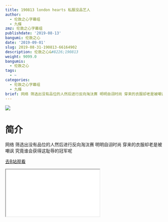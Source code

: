 ```yaml
---
title: 190813 london hearts 私服没品艺人
author:
  - 伦敦之心字幕组
  - 九條
zmz: 伦敦之心字幕组
publishdate: '2019-08-13'
bangumi: 伦敦之心
date: '2019-09-01'
slug: 2019-08-31-190813-66164902
description: 伦敦之心&#8226;190813
weight: 9099.0
bangumis:
  - 伦敦之心
tags:
  - ~
categories:
  - 伦敦之心字幕组
  - 九條
brief: 网络 筛选出没有品位的人然后进行反向淘汰赛 明明自诩时尚 穿来的衣服却老是被嘲讽 究竟谁会获得这耻辱的冠军呢
---
```

![](https://raw.githubusercontent.com/tcgriffith/owaraisite/master/static/tmpimg/4c9eeaaf73458b986d459b0a8750bae8ad336bf3.jpg.480.jpg)
# 简介  
网络
筛选出没有品位的人然后进行反向淘汰赛 明明自诩时尚 穿来的衣服却老是被嘲讽 究竟谁会获得这耻辱的冠军呢  

[去B站观看](https://www.bilibili.com/video/av66164902/)
<div class ="resp-container"><iframe class="testiframe" src="//player.bilibili.com/player.html?aid=66164902"", scrolling="no", allowfullscreen="true" > </iframe></div> 
